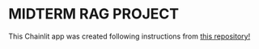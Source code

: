 # MIDTERM RAG PROJECT

This Chainlit app was created following instructions from [this repository!](https://github.com/AI-Maker-Space/Beyond-ChatGPT)
